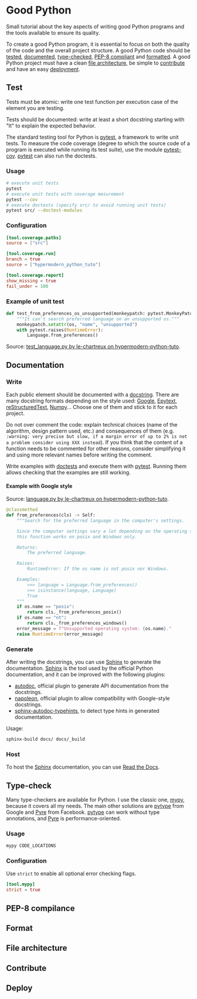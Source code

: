 # Good Python

Small tutorial about the key aspects of writing good Python programs and the tools available to ensure its quality.

To create a good Python program, it is essential to focus on both the quality of the code and the overall project structure. A good Python code should be [tested](#test), [documented](#documentation), [type-checked](#type-check), [PEP-8 compliant](#pep-8-compilance) and [formatted](#format). 
A good Python project must have a clean [file architecture](#file-architecture), be simple to [contribute](#contribute) and have an easy [deployment](#deploy).

## Test

Tests must be atomic: write one test function per execution case of the element you are testing.

Tests should be documented: write at least a short docstring starting with "It" to explain the expected behavior. 

The standard testing tool for Python is [pytest](https://docs.pytest.org/en/latest/), a framework to write unit tests. To measure the code coverage (degree to which the source code of a program is executed while running its test suite), use the module [pytest-cov](https://pytest-cov.readthedocs.io/en/latest/). [pytest](https://docs.pytest.org/en/latest/) can also run the doctests.

### Usage

```sh
# execute unit tests
pytest
# execute unit tests with coverage mesurement
pytest --cov
# execute doctests (specify src/ to avoid running unit tests)
pytest src/ --doctest-modules
```

### Configuration

```toml
[tool.coverage.paths]
source = ["src"]

[tool.coverage.run]
branch = true
source = ["hypermodern_python_tuto"]

[tool.coverage.report]
show_missing = true
fail_under = 100
```

### Example of unit test

```python
def test_from_preferences_os_unsupported(monkeypatch: pytest.MonkeyPatch) -> None:
    """It can't search preferred language on an unsupported os."""
    monkeypatch.setattr(os, "name", "unsupported")
    with pytest.raises(RuntimeError):
        Language.from_preferences()
```

Source: [test_language.py by le-chartreux on hypermodern-python-tuto](https://github.com/le-chartreux/hypermodern-python-tuto/blob/master/test/wikipedia/test_language.py#L31).

## Documentation

### Write

Each public element should be documented with a [docstring](https://peps.python.org/pep-0257/). There are many docstring formats depending on the style used: [Google](https://google.github.io/styleguide/pyguide.html#38-comments-and-docstrings), [Epytext](https://epydoc.sourceforge.net/manual-epytext.html), [reStructuredText](https://peps.python.org/pep-0287/), [Numpy](https://numpydoc.readthedocs.io/en/latest/format.html#docstring-standard)... Choose one of them and stick to it for each project. 

Do not over comment the code: explain technical choices (name of the algorithm, design pattern used, etc.) and consequences of them (e.g. `:warning: very precise but slow, if a margin error of up to 2% is not a problem consider using XXX instead`). If you think that the content of a function needs to be commented for other reasons, consider simplifying it and using more relevant names before writing the comment.

Write examples with [doctests](https://docs.python.org/3/library/doctest.html) and execute them with [pytest](#test). Running them allows checking that the examples are still working.

#### Example with Google style

Source: [language.py by le-chartreux on hypermodern-python-tuto](https://github.com/le-chartreux/hypermodern-python-tuto/blob/master/src/hypermodern_python_tuto/wikipedia/language.py#L16).

```py
@classmethod
def from_preferences(cls) -> Self:
    """Search for the preferred language in the computer's settings.

    Since the computer settings vary a lot depending on the operating system,
    this function works on posix and Windows only.

    Returns:
        The preferred language.

    Raises:
        RuntimeError: If the os name is not posix nor Windows.

    Examples:
        >>> language = Language.from_preferences()
        >>> isinstance(language, Language)
        True
    """
    if os.name == "posix":
        return cls._from_preferences_posix()
    if os.name == "nt":
        return cls._from_preferences_windows()
    error_message = f"Unsupported operating system: {os.name}."
    raise RuntimeError(error_message)
```

### Generate

After writing the docstrings, you can use [Sphinx](https://www.sphinx-doc.org/en/master/) to generate the documentation. [Sphinx](https://www.sphinx-doc.org/en/master/) is the tool used by the official Python documentation, and it can be improved with the following plugins:
  - [autodoc](https://www.sphinx-doc.org/en/master/usage/extensions/autodoc.html), official plugin to generate API documentation from the docstrings.
  - [napoleon](https://www.sphinx-doc.org/en/master/usage/extensions/napoleon.html), official plugin to allow compatibility with Google-style docstrings.
  - [sphinx-autodoc-typehints](https://pypi.org/project/sphinx-autodoc-typehints/), to detect type hints in generated documentation.

Usage:

```sh
sphinx-build docs/ docs/_build
``` 

### Host

To host the [Sphinx](https://www.sphinx-doc.org/en/master/) documentation, you can use [Read the Docs](https://readthedocs.org/).

## Type-check

Many type-checkers are available for Python. I use the classic one, [mypy](https://mypy.readthedocs.io/en/stable/index.html), because it covers all my needs. The main other solutions are [pytype](https://github.com/google/pytype) from Google and [Pyre](https://pyre-check.org/) from Facebook. [pytype](https://github.com/google/pytype) can work without type annotations, and [Pyre](https://pyre-check.org/) is performance-oriented.

### Usage

```sh
mypy CODE_LOCATIONS
```

### Configuration

Use `strict` to enable all optional error checking flags.

```toml
[tool.mypy]
strict = true
```

## PEP-8 compilance

## Format

## File architecture

## Contribute

## Deploy
